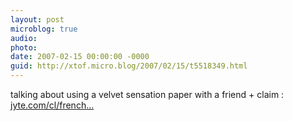 ```yaml
---
layout: post
microblog: true
audio: 
photo: 
date: 2007-02-15 00:00:00 -0000
guid: http://xtof.micro.blog/2007/02/15/t5518349.html
---
```

talking about using a velvet sensation paper with a friend + claim :  [jyte.com/cl/french...](http://jyte.com/cl/french-microformats-enthusiasts-are-ready-to-work)
